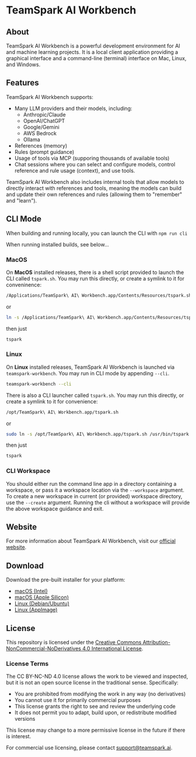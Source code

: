 # TeamSpark AI Workbench

## About

TeamSpark AI Workbench is a powerful development environment for AI and machine learning projects.  It is a local client
application providing a graphical interface and a command-line (terminal) interface on Mac, Linux, and Windows.

## Features

TeamSpark AI Workbench supports:
- Many LLM providers and their models, including:
  - Anthropic/Claude
  - OpenAI/ChatGPT
  - Google/Gemini
  - AWS Bedrock
  - Ollama
- References (memory)
- Rules (prompt guidance)
- Usage of tools via MCP (supporing thousands of available tools)
- Chat sessions where you can select and configure models, control reference and rule usage (context), and use tools.

TeamSpark AI Workbench also includes internal tools that allow models to directly interact with references and tools, meaning
the models can build and update their own references and rules (allowing them to "remember" and "learn").

## CLI Mode

When building and running locally, you can launch the CLI with `npm run cli`

When running installed builds, see below...

### MacOS

On **MacOS** installed releases, there is a shell script provided to launch the CLI called `tspark.sh`.  You may run this directly,
or create a symlink to it for conveninence:

```bash
/Applications/TeamSpark\ AI\ Workbench.app/Contents/Resources/tspark.sh
```

or 

```bash
ln -s /Applications/TeamSpark\ AI\ Workbench.app/Contents/Resources/tspark.sh ~/.local/bin/tspark
```

then just

```bash
tspark
```

### Linux

On **Linux** installed releases, TeamSpark AI Workbench is launched via `teamspark-workbench`.  You may run in CLI mode by appending `--cli`.  

```bash
teamspark-workbench --cli
```

There is also a CLI launcher called `tspark.sh`.  You may run this directly, or create a symlink to it for convenience:

```bash
/opt/TeamSpark\ AI\ Workbench.app/tspark.sh
```
or 

```bash
sudo ln -s /opt/TeamSpark\ AI\ Workbench.app/tspark.sh /usr/bin/tspark
```

then just

```bash
tspark
```

### CLI Workspace

You should either run the command line app in a directory containing a workspace, or pass it a workspace location via 
the `--workspace` argument. To create a new workspace in current (or provided) workspace directory, use the `--create` 
argument. Running the cli without a workspace will provide the above workspace guidance and exit.

## Website

For more information about TeamSpark AI Workbench, visit our [official website](http://www.teamspark.ai).

## Download

Download the pre-built installer for your platform:

- [macOS (Intel)](https://storage.googleapis.com/teamspark-workbench/TeamSpark%20AI%20Workbench-latest.dmg)
- [macOS (Apple Silicon)](https://storage.googleapis.com/teamspark-workbench/TeamSpark%20AI%20Workbench-latest-arm64.dmg)
- [Linux (Debian/Ubuntu)](https://storage.googleapis.com/teamspark-workbench/teamspark-workbench_latest_amd64.deb)
- [Linux (AppImage)](https://storage.googleapis.com/teamspark-workbench/TeamSpark%20AI%20Workbench-latest.AppImage)

## License

This repository is licensed under the [Creative Commons Attribution-NonCommercial-NoDerivatives 4.0 International License](https://creativecommons.org/licenses/by-nc-nd/4.0/).

### License Terms

The CC BY-NC-ND 4.0 license allows the work to be viewed and inspected, but it is not an open source license in the traditional sense. Specifically:

- You are prohibited from modifying the work in any way (no derivatives)
- You cannot use it for primarily commercial purposes
- This license grants the right to see and review the underlying code
- It does not permit you to adapt, build upon, or redistribute modified versions

This license may change to a more permissive license in the future if there is interest.

For commercial use licensing, please contact [support@teamspark.ai](mailto:support@teamspark.ai).
